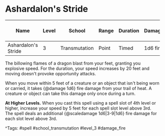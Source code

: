 # Ashardalon's Stride

| Name | Level | School | Range | Duration | Damage | Save DC & Type |
|------|-------|--------|-------|----------|--------|----------------|
| Ashardalon's Stride | 3 | Transmutation | Point | Timed | 1d6 fire | - |

The billowing flames of a dragon blast from your feet, granting you explosive speed. For the duration, your speed increases by 20 feet and moving doesn't provoke opportunity attacks.

When you move within 5 feet of a creature or an object that isn't being worn or carried, it takes {@damage 1d6} fire damage from your trail of heat. A creature or object can take this damage only once during a turn.

**At Higher Levels.** When you cast this spell using a spell slot of 4th level or higher, increase your speed by 5 feet for each spell slot level above 3rd. The spell deals an additional {@scaledamage 1d6|3-9|1d6} fire damage for each slot level above 3rd.

^Tags: #spell #school_transmutation #level_3 #damage_fire